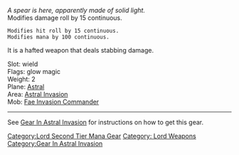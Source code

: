 *A spear is here, apparently made of solid light.*  
Modifies damage roll by 15 continuous.

`Modifies hit roll by 15 continuous.`  
`Modifies mana by 100 continuous.`

It is a hafted weapon that deals stabbing damage.

Slot: wield  
Flags: glow magic  
Weight: 2  
Plane: [Astral](:Category:Astral.md "wikilink")  
Area: [Astral Invasion](:Category:Astral_Invasion.md "wikilink")  
Mob: [Fae Invasion Commander](Fae_Invasion_Commander "wikilink")  

------------------------------------------------------------------------

See [Gear In Astral
Invasion](:Category:Gear_In_Astral_Invasion.md "wikilink") for
instructions on how to get this gear.

[Category:Lord Second Tier Mana
Gear](Category:Lord_Second_Tier_Mana_Gear "wikilink") [Category: Lord
Weapons](Category:_Lord_Weapons "wikilink") [Category:Gear In Astral
Invasion](Category:Gear_In_Astral_Invasion "wikilink")
